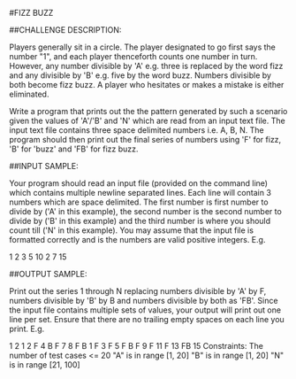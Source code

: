 #FIZZ BUZZ

##CHALLENGE DESCRIPTION:

Players generally sit in a circle. The player designated to go first says the number "1", and each player thenceforth counts one number in turn. However, any number divisible by 'A' e.g. three is replaced by the word fizz and any divisible by 'B' e.g. five by the word buzz. Numbers divisible by both become fizz buzz. A player who hesitates or makes a mistake is either eliminated.

Write a program that prints out the the pattern generated by such a scenario given the values of 'A'/'B' and 'N' which are read from an input text file. The input text file contains three space delimited numbers i.e. A, B, N. The program should then print out the final series of numbers using 'F' for fizz, 'B' for 'buzz' and 'FB' for fizz buzz.

##INPUT SAMPLE:

Your program should read an input file (provided on the command line) which contains multiple newline separated lines. Each line will contain 3 numbers which are space delimited. The first number is first number to divide by ('A' in this example), the second number is the second number to divide by ('B' in this example) and the third number is where you should count till ('N' in this example). You may assume that the input file is formatted correctly and is the numbers are valid positive integers. E.g.


1
2
3 5 10
2 7 15

##OUTPUT SAMPLE:

Print out the series 1 through N replacing numbers divisible by 'A' by F, numbers divisible by 'B' by B and numbers divisible by both as 'FB'. Since the input file contains multiple sets of values, your output will print out one line per set. Ensure that there are no trailing empty spaces on each line you print. E.g.


1
2
1 2 F 4 B F 7 8 F B
1 F 3 F 5 F B F 9 F 11 F 13 FB 15
Constraints:
The number of test cases <= 20
"A" is in range [1, 20]
"B" is in range [1, 20]
"N" is in range [21, 100]
